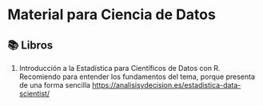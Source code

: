 # Material  para Ciencia de Datos 

## 📚 Libros 

1. Introducción a la Estadística para Científicos de Datos con R. Recomiendo para entender los fundamentos del tema, porque presenta de una forma sencilla  https://analisisydecision.es/estadistica-data-scientist/ 
